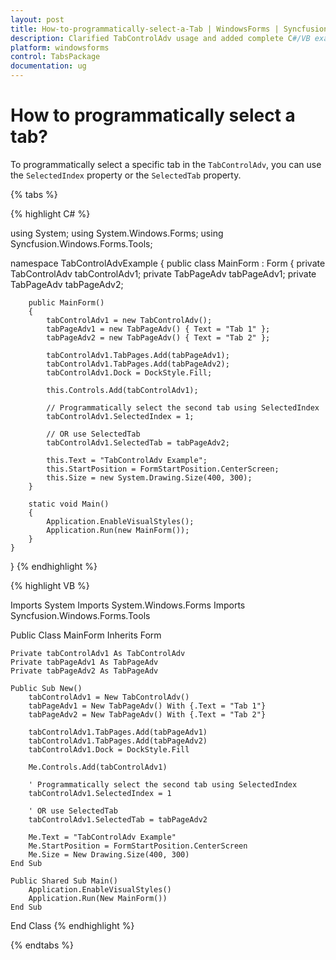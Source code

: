 ```yaml
---
layout: post
title: How-to-programmatically-select-a-Tab | WindowsForms | Syncfusion®
description: Clarified TabControlAdv usage and added complete C#/VB examples to show how to programmatically select a tab in WinForms.
platform: windowsforms
control: TabsPackage
documentation: ug
---
```


# How to programmatically select a tab?

To programmatically select a specific tab in the `TabControlAdv`, you can use the `SelectedIndex` property or the `SelectedTab` property.

{% tabs %}

{% highlight C# %}

using System;
using System.Windows.Forms;
using Syncfusion.Windows.Forms.Tools;

namespace TabControlAdvExample
{
    public class MainForm : Form
    {
        private TabControlAdv tabControlAdv1;
        private TabPageAdv tabPageAdv1;
        private TabPageAdv tabPageAdv2;

        public MainForm()
        {
            tabControlAdv1 = new TabControlAdv();
            tabPageAdv1 = new TabPageAdv() { Text = "Tab 1" };
            tabPageAdv2 = new TabPageAdv() { Text = "Tab 2" };

            tabControlAdv1.TabPages.Add(tabPageAdv1);
            tabControlAdv1.TabPages.Add(tabPageAdv2);
            tabControlAdv1.Dock = DockStyle.Fill;

            this.Controls.Add(tabControlAdv1);

            // Programmatically select the second tab using SelectedIndex
            tabControlAdv1.SelectedIndex = 1;

            // OR use SelectedTab
            tabControlAdv1.SelectedTab = tabPageAdv2;

            this.Text = "TabControlAdv Example";
            this.StartPosition = FormStartPosition.CenterScreen;
            this.Size = new System.Drawing.Size(400, 300);
        }

        static void Main()
        {
            Application.EnableVisualStyles();
            Application.Run(new MainForm());
        }
    }
}
{% endhighlight %}

{% highlight VB %}

Imports System
Imports System.Windows.Forms
Imports Syncfusion.Windows.Forms.Tools

Public Class MainForm
    Inherits Form

    Private tabControlAdv1 As TabControlAdv
    Private tabPageAdv1 As TabPageAdv
    Private tabPageAdv2 As TabPageAdv

    Public Sub New()
        tabControlAdv1 = New TabControlAdv()
        tabPageAdv1 = New TabPageAdv() With {.Text = "Tab 1"}
        tabPageAdv2 = New TabPageAdv() With {.Text = "Tab 2"}

        tabControlAdv1.TabPages.Add(tabPageAdv1)
        tabControlAdv1.TabPages.Add(tabPageAdv2)
        tabControlAdv1.Dock = DockStyle.Fill

        Me.Controls.Add(tabControlAdv1)

        ' Programmatically select the second tab using SelectedIndex
        tabControlAdv1.SelectedIndex = 1

        ' OR use SelectedTab
        tabControlAdv1.SelectedTab = tabPageAdv2

        Me.Text = "TabControlAdv Example"
        Me.StartPosition = FormStartPosition.CenterScreen
        Me.Size = New Drawing.Size(400, 300)
    End Sub

    Public Shared Sub Main()
        Application.EnableVisualStyles()
        Application.Run(New MainForm())
    End Sub
End Class
{% endhighlight %}

{% endtabs %}



